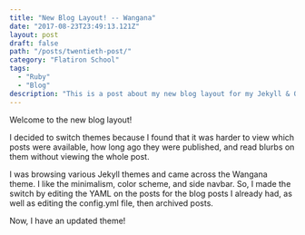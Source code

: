 ```yaml
---
title: "New Blog Layout! -- Wangana"
date: "2017-08-23T23:49:13.121Z"
layout: post
draft: false
path: "/posts/twentieth-post/"
category: "Flatiron School"
tags:
  - "Ruby"
  - "Blog"
description: "This is a post about my new blog layout for my Jekyll & Octopress generated past blog."
---
```


Welcome to the new blog layout! 

I decided to switch themes because I found that it was harder to view which posts were available, how long ago they were published, and read blurbs on them without viewing the whole post. 

I was browsing various Jekyll themes and came across the Wangana theme. I like the minimalism, color scheme, and side navbar. So, I made the switch by editing the YAML on the posts for the blog posts I already had, as well as editing the config.yml file, then archived posts. 

Now, I have an updated theme! 